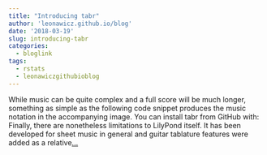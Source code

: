 ```yaml
---
title: "Introducing tabr"
author: 'leonawicz.github.io/blog'
date: '2018-03-19'
slug: introducing-tabr
categories:
  - bloglink
tags:
  - rstats
  - leonawiczgithubioblog
---
```


While music can be quite complex and a full score will be much longer, something as simple as the following code snippet produces the music notation in the accompanying image. You can install tabr from GitHub with: Finally, there are nonetheless limitations to LilyPond itself. It has been developed for sheet music in general and guitar tablature features were added as a relative[... <i class="fas fa-external-link-alt"></i>](https://leonawicz.github.io/blog/post/introducing-tabr-guitar-tabs-with-r/)


